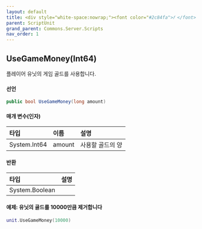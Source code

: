 ```yaml
---
layout: default
title: <div style="white-space:nowrap;"><font color="#2c84fa">𝑓 </font>UseGameMoney</div>
parent: ScriptUnit
grand_parent: Commons.Server.Scripts
nav_order: 1
---
```


<!-- 아래로 편집 -->


## UseGameMoney(Int64)
플레이어 유닛의 게임 골드를 사용합니다.

#### 선언
```cs
public bool UseGameMoney(long amount)
```
#### 매개 변수(인자)

|타입|이름|설명|
|:-|:-|:-|
|System.Int64|amount|사용할 골드의 양|

#### 반환

|타입|설명|
|:-|:-|
|System.Boolean|

#### 예제: 유닛의 골드를 10000만큼 제거합니다
```lua
unit.UseGameMoney(10000)
```
